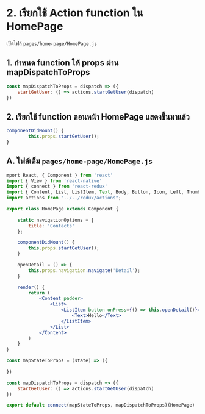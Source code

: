 
# 2. เรียกใช้ Action function ใน HomePage 

เปิดไฟล์ `pages/home-page/HomePage.js`

## 1. กำหนด function ให้ props ผ่าน mapDispatchToProps

```js
const mapDispatchToProps = dispatch => ({
    startGetUser: () => actions.startGetUser(dispatch)
})
```

## 2. เรียกใช้ function ตอนหน้า HomePage แสดงขึ้นมาแล้ว 

```js
componentDidMount() {
        this.props.startGetUser();
}
```

## A. ไฟล์เต็ม `pages/home-page/HomePage.js`

```jsx
mport React, { Component } from 'react'
import { View } from 'react-native'
import { connect } from 'react-redux'
import { Content, List, ListItem, Text, Body, Button, Icon, Left, Thumbnail, Right } from 'native-base';
import actions from "../../redux/actions";

export class HomePage extends Component {
    
    static navigationOptions = {
        title: 'Contacts'  
    };

    componentDidMount() {
        this.props.startGetUser();
    }

    openDetail = () => {
        this.props.navigation.navigate('Detail');
    }

    render() {
        return (
            <Content padder>
                <List>
                    <ListItem button onPress={() => this.openDetail()}>
                        <Text>Hello</Text>
                    </ListItem>
                </List>
            </Content>
        )
    }
}

const mapStateToProps = (state) => ({
    
})

const mapDispatchToProps = dispatch => ({
    startGetUser: () => actions.startGetUser(dispatch)
})

export default connect(mapStateToProps, mapDispatchToProps)(HomePage)
```